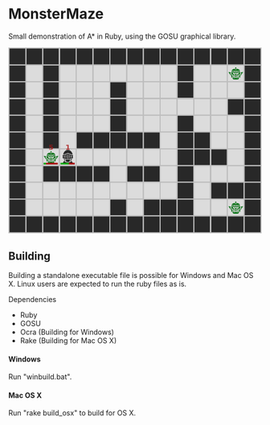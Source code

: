 # MonsterMaze

Small demonstration of A* in Ruby, using the GOSU graphical library.


![Screenshot](https://github.com/Martoko/MonsterMaze/blob/master/screenshots/main_screenshot.png)


## Building

Building a standalone executable file is possible for Windows and Mac OS X.
Linux users are expected to run the ruby files as is.

Dependencies
 - Ruby
 - GOSU
 - Ocra (Building for Windows)
 - Rake (Building for Mac OS X)

#### Windows

Run "winbuild.bat".

#### Mac OS X

Run "rake build_osx" to build for OS X.
